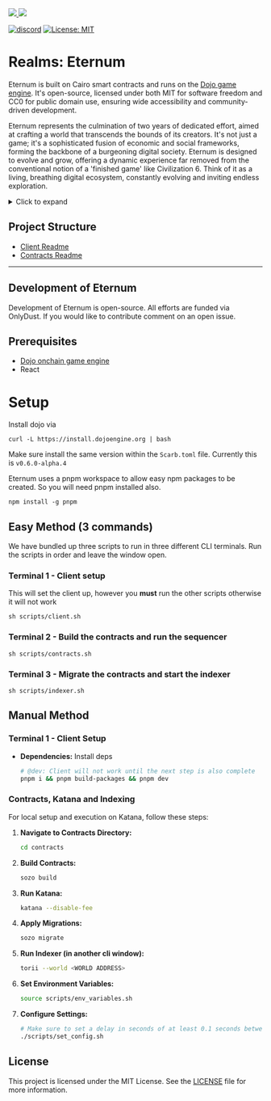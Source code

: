 <a href="https://twitter.com/lootrealms">
<img src="https://img.shields.io/twitter/follow/lootrealms?style=social"/>
</a>
<a href="https://twitter.com/BibliothecaDAO">
<img src="https://img.shields.io/twitter/follow/BibliothecaDAO?style=social"/>
</a>

[![discord](https://img.shields.io/badge/join-bibliothecadao-black?logo=discord&logoColor=white)](https://discord.gg/realmsworld)
[![License: MIT](https://img.shields.io/badge/License-MIT-blue.svg)](https://opensource.org/licenses/MIT)

# Realms: Eternum

Eternum is built on Cairo smart contracts and runs on the [Dojo game engine](https://dojoengine.org). It's open-source,
licensed under both MIT for software freedom and CC0 for public domain use, ensuring wide accessibility and
community-driven development.

Eternum represents the culmination of two years of dedicated effort, aimed at crafting a world that transcends the
bounds of its creators. It's not just a game; it's a sophisticated fusion of economic and social frameworks, forming the
backbone of a burgeoning digital society. Eternum is designed to evolve and grow, offering a dynamic experience far
removed from the conventional notion of a 'finished game' like Civilization 6. Think of it as a living, breathing
digital ecosystem, constantly evolving and inviting endless exploration.

<details>
<summary> Click to expand</summary>

### L3 Network

Eternum will exist on the Realms World L3 network. Read the documentation here: [dev](https://dev.realms.world/)

### Open World Philosophy

Emphasizing the concept of a truly Autonomous World is pivotal. In our vision, it must embody two key characteristics:
radical openness and persistence. But what exactly does this entail? Let's delve into both theoretical and mechanical
perspectives.

From a theoretical standpoint, radical openness signifies an inclusive world accessible to everyone. This openness
transcends traditional barriers - there are no gatekeepers, no singular entities exerting control. Instead, it's a space
where anyone can contribute, build, and actively participate without restrictions.

Mechanically, radical openness is reflected in the flexibility and adaptability of the world's underlying structures.
The contracts that define this world are not rigid; they are designed to be extended, forked, and maintained by anyone
with the willingness and capability to do so.

Envision Eternum as akin to the original cellular structure in a primordial soup. Over time, this basic form dissolves,
giving rise to a more complex organism. Eternum is the genesis, the starting point from which an intricate and expansive
world emerges, constantly evolving and reshaping itself in response to the contributions and interactions of its
inhabitants.

</details>

## Project Structure

- [Client Readme](./client/readme.md)
- [Contracts Readme](./contracts/readme.md)

---

## Development of Eternum

Development of Eternum is open-source. All efforts are funded via OnlyDust. If you would like to contribute comment on
an open issue.

## Prerequisites

- [Dojo onchain game engine](https://book.dojoengine.org)
- React

# Setup

Install dojo via

`curl -L https://install.dojoengine.org | bash`

Make sure install the same version within the `Scarb.toml` file. Currently this is `v0.6.0-alpha.4`

Eternum uses a pnpm workspace to allow easy npm packages to be created. So you will need pnpm installed also.

`npm install -g pnpm`

## Easy Method (3 commands)

We have bundled up three scripts to run in three different CLI terminals. Run the scripts in order and leave the window
open.

### Terminal 1 - Client setup

This will set the client up, however you **must** run the other scripts otherwise it will not work

```
sh scripts/client.sh
```

### Terminal 2 - Build the contracts and run the sequencer

```
sh scripts/contracts.sh
```

### Terminal 3 - Migrate the contracts and start the indexer

```
sh scripts/indexer.sh
```

## Manual Method

### Terminal 1 - Client Setup

- **Dependencies:** Install deps
  ```bash
  # @dev: Client will not work until the next step is also complete
  pnpm i && pnpm build-packages && pnpm dev
  ```

### Contracts, Katana and Indexing

For local setup and execution on Katana, follow these steps:

1. **Navigate to Contracts Directory:**
   ```bash
   cd contracts
   ```
2. **Build Contracts:**
   ```bash
   sozo build
   ```
3. **Run Katana:**
   ```bash
   katana --disable-fee
   ```
4. **Apply Migrations:**
   ```bash
   sozo migrate
   ```
5. **Run Indexer (in another cli window):**
   ```bash
   torii --world <WORLD ADDRESS>
   ```
6. **Set Environment Variables:**
   ```bash
   source scripts/env_variables.sh
   ```
7. **Configure Settings:**

   ```bash
   # Make sure to set a delay in seconds of at least 0.1 seconds between each transaction
   ./scripts/set_config.sh
   ```

## License

This project is licensed under the MIT License. See the [LICENSE](LICENSE) file for more information.
